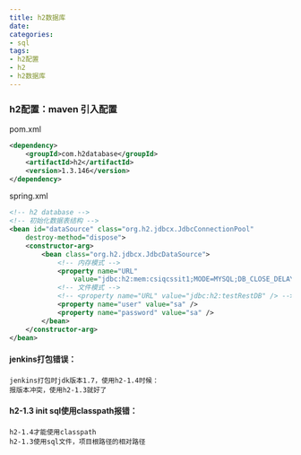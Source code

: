 ```yaml
---
title: h2数据库
date:
categories:
- sql
tags:
- h2配置
- h2
- h2数据库
---
```


### h2配置：maven 引入配置

pom.xml
```xml
<dependency>
	<groupId>com.h2database</groupId>
	<artifactId>h2</artifactId>
	<version>1.3.146</version>
</dependency>
```
spring.xml
```xml
<!-- h2 database -->
<!-- 初始化数据表结构 -->
<bean id="dataSource" class="org.h2.jdbcx.JdbcConnectionPool"
	destroy-method="dispose">
	<constructor-arg>
		<bean class="org.h2.jdbcx.JdbcDataSource">
			<!-- 内存模式 -->
			<property name="URL"
				value="jdbc:h2:mem:csiqcssit1;MODE=MYSQL;DB_CLOSE_DELAY=-1;DB_CLOSE_ON_EXIT=FALSE;INIT=RUNSCRIPT FROM 'target/test-classes/database/h2/csiqcssit1.sql'\;RUNSCRIPT FROM 'target/test-classes/database/h2/csiqcssit1-data.sql'" />
			<!-- 文件模式 -->
			<!-- <property name="URL" value="jdbc:h2:testRestDB" /> -->
			<property name="user" value="sa" />
			<property name="password" value="sa" />
		</bean>
	</constructor-arg>
</bean>
```

#### jenkins打包错误：  
	jenkins打包时jdk版本1.7，使用h2-1.4时候：  
	报版本冲突，使用h2-1.3就好了  

#### h2-1.3 init sql使用classpath报错：   
	h2-1.4才能使用classpath   
	h2-1.3使用sql文件，项目根路径的相对路径   
